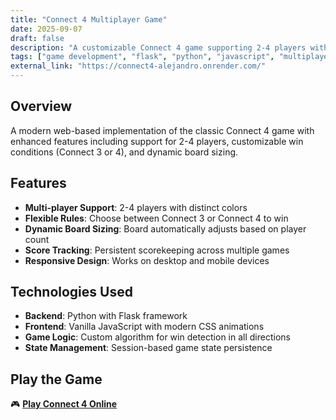```yaml
---
title: "Connect 4 Multiplayer Game"
date: 2025-09-07
draft: false
description: "A customizable Connect 4 game supporting 2-4 players with variable board sizes"
tags: ["game development", "flask", "python", "javascript", "multiplayer"]
external_link: "https://connect4-alejandro.onrender.com/"
---
```


## Overview

A modern web-based implementation of the classic Connect 4 game with enhanced features including support for 2-4 players, customizable win conditions (Connect 3 or 4), and dynamic board sizing.

## Features

- **Multi-player Support**: 2-4 players with distinct colors
- **Flexible Rules**: Choose between Connect 3 or Connect 4 to win
- **Dynamic Board Sizing**: Board automatically adjusts based on player count
- **Score Tracking**: Persistent scorekeeping across multiple games
- **Responsive Design**: Works on desktop and mobile devices

## Technologies Used

- **Backend**: Python with Flask framework
- **Frontend**: Vanilla JavaScript with modern CSS animations
- **Game Logic**: Custom algorithm for win detection in all directions
- **State Management**: Session-based game state persistence

## Play the Game

🎮 **[Play Connect 4 Online](https://connect4-game-alejandro.onrender.com)**